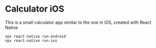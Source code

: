 # Calculator iOS

This is a small calculator app similar to the one in iOS, created with React Native

```
npx react-native run-android
npx react-native run-ios

```
